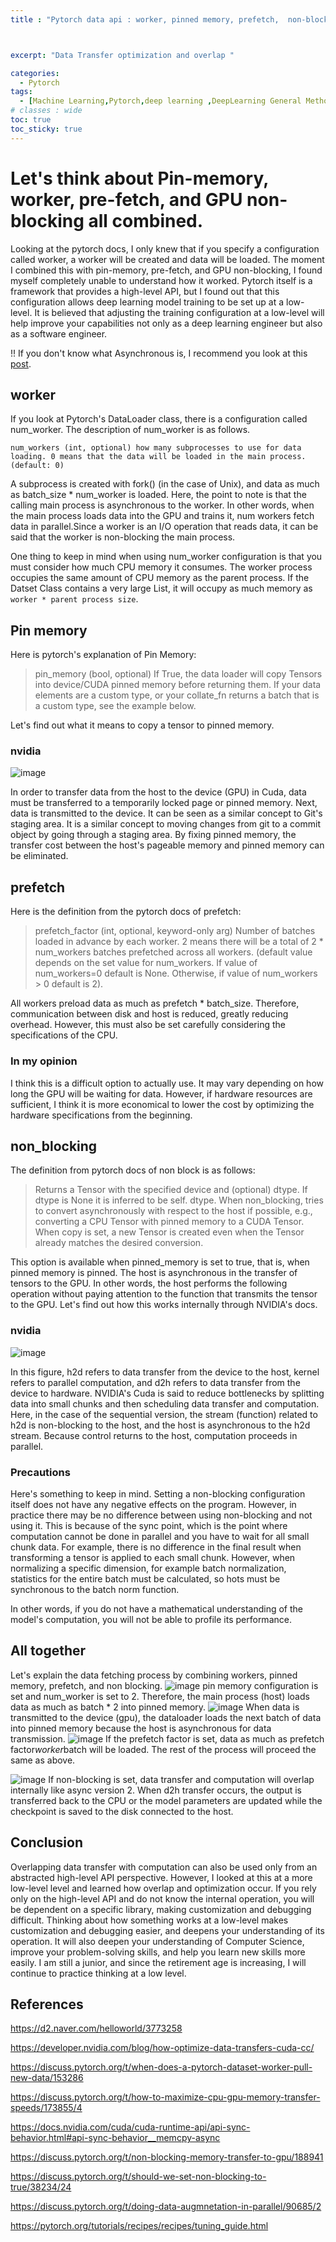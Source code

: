 ```yaml
---
title : "Pytorch data api : worker, pinned memory, prefetch,  non-blocking?? 이 것들이 다 설정되면 어떻게 작동할까요?"



excerpt: "Data Transfer optimization and overlap "

categories:
  - Pytorch
tags:
  - [Machine Learning,Pytorch,deep learning ,DeepLearning General Method]
# classes : wide
toc: true
toc_sticky: true
---
```

# Let's think about Pin-memory, worker, pre-fetch, and GPU non-blocking all combined.
Looking at the pytorch docs, I only knew that if you specify a configuration called worker, a worker will be created and data will be loaded. The moment I combined this with pin-memory, pre-fetch, and GPU non-blocking, I found myself completely unable to understand how it worked. Pytorch itself is a framework that provides a high-level API, but I found out that this configuration allows deep learning model training to be set up at a low-level. It is believed that adjusting the training configuration at a low-level will help improve your capabilities not only as a deep learning engineer but also as a software engineer.

!! If you don't know what Asynchronous is, I recommend you look at this [post]().
## worker
If you look at Pytorch's DataLoader class, there is a configuration called num_worker. The description of num_worker is as follows.
```
num_workers (int, optional) how many subprocesses to use for data loading. 0 means that the data will be loaded in the main process. (default: 0)
```

A subprocess is created with fork() (in the case of Unix), and data as much as batch_size * num_worker is loaded. Here, the point to note is that the calling main process is asynchronous to the worker. In other words, when the main process loads data into the GPU and trains it, num workers fetch data in parallel.Since a worker is an I/O operation that reads data, it can be said that the worker is non-blocking the main process.

One thing to keep in mind when using num_worker configuration is that you must consider how much CPU memory it consumes. The worker process occupies the same amount of CPU memory as the parent process. If the Datset Class contains a very large List, it will occupy as much memory as `worker * parent process size`.

## Pin memory

Here is pytorch's explanation of Pin Memory:
>pin_memory (bool, optional) If True, the data loader will copy Tensors into device/CUDA pinned memory before returning them. If your data elements are a custom type, or your collate_fn returns a batch that is a custom type, see the example below.

Let's find out what it means to copy a tensor to pinned memory.

### nvidia

![image](https://onedrive.live.com/embed?resid=7E81BBCD99889380%217834&authkey=%21ALlP7XyB6BzlyAo&width=717&height=379)

In order to transfer data from the host to the device (GPU) in Cuda, data must be transferred to a temporarily locked page or pinned memory. Next, data is transmitted to the device. It can be seen as a similar concept to Git's staging area. It is a similar concept to moving changes from git to a commit object by going through a staging area.
By fixing pinned memory, the transfer cost between the host's pageable memory and pinned memory can be eliminated.

## prefetch
Here is the definition from the pytorch docs of prefetch:

>prefetch_factor (int, optional, keyword-only arg) Number of batches loaded in advance by each worker. 2 means there will be a total of 2 * num_workers batches prefetched across all workers. (default value depends on the set value for num_workers. If value of num_workers=0 default is None. Otherwise, if value of num_workers > 0 default is 2).

All workers preload data as much as prefetch * batch_size. Therefore, communication between disk and host is reduced, greatly reducing overhead. However, this must also be set carefully considering the specifications of the CPU.  

### In my opinion
I think this is a difficult option to actually use. It may vary depending on how long the GPU will be waiting for data. However, if hardware resources are sufficient, I think it is more economical to lower the cost by optimizing the hardware specifications from the beginning.
## non_blocking
The definition from pytorch docs of non block is as follows:

> Returns a Tensor with the specified device and (optional) dtype. If dtype is None it is inferred to be self. dtype. When non_blocking, tries to convert asynchronously with respect to the host if possible, e.g., converting a CPU Tensor with pinned memory to a CUDA Tensor. When copy is set, a new Tensor is created even when the Tensor already matches the desired conversion.

This option is available when pinned_memory is set to true, that is, when pinned memory is pinned. The host is asynchronous in the transfer of tensors to the GPU. In other words, the host performs the following operation without paying attention to the function that transmits the tensor to the GPU. Let's find out how this works internally through NVIDIA's docs.


### nvidia
![image](https://onedrive.live.com/embed?resid=7E81BBCD99889380%217835&authkey=%21AK_rXcRO4cr-r1s&width=1139&height=727)

In this figure, h2d refers to data transfer from the device to the host, kernel refers to parallel computation, and d2h refers to data transfer from the device to hardware.
NVIDIA's Cuda is said to reduce bottlenecks by splitting data into small chunks and then scheduling data transfer and computation.
Here, in the case of the sequential version, the stream (function) related to h2d is non-blocking to the host, and the host is asynchronous to the h2d stream. Because control returns to the host, computation proceeds in parallel.

### Precautions

  Here's something to keep in mind. Setting a non-blocking configuration itself does not have any negative effects on the program. However, in practice there may be no difference between using non-blocking and not using it. This is because of the sync point, which is the point where computation cannot be done in parallel and you have to wait for all small chunk data. For example, there is no difference in the final result when transforming a tensor is applied to each small chunk. However, when normalizing a specific dimension, for example batch normalization, statistics for the entire batch must be calculated, so hots must be synchronous to the batch norm function.

  In other words, if you do not have a mathematical understanding of the model's computation, you will not be able to profile its performance.

## All together
Let's explain the data fetching process by combining workers, pinned memory, prefetch, and non blocking.
![image](https://onedrive.live.com/embed?resid=7E81BBCD99889380%217836&authkey=%21AO0XjU31chGSrI8&width=730&height=414)
pin memory configuration is set and num_worker is set to 2. Therefore, the main process (host) loads data as much as batch * 2 into pinned memory.
![image](https://onedrive.live.com/embed?resid=7E81BBCD99889380%217837&authkey=%21AKiwiniQwNuDN2o&width=696&height=463)
When data is transmitted to the device (gpu), the dataloader loads the next batch of data into pinned memory because the host is asynchronous for data transmission.
![image](https://onedrive.live.com/embed?resid=7E81BBCD99889380%217838&authkey=%21AE0hAnAwRJMia-4&width=750&height=451)
If the prefetch factor is set, data as much as prefetch factor*worker*batch will be loaded. The rest of the process will proceed the same as above.

![image](https://onedrive.live.com/embed?resid=7E81BBCD99889380%217839&authkey=%21AJHSTuTRWcQ3g2s&width=1091&height=622)
If non-blocking is set, data transfer and computation will overlap internally like async version 2. When d2h transfer occurs, the output is transferred back to the CPU or the model parameters are updated while the checkpoint is saved to the disk connected to the host.

## Conclusion

Overlapping data transfer with computation can also be used only from an abstracted high-level API perspective. However, I looked at this at a more low-level level and learned how overlap and optimization occur. If you rely only on the high-level API and do not know the internal operation, you will be dependent on a specific library, making customization and debugging difficult. Thinking about how something works at a low-level makes customization and debugging easier, and deepens your understanding of its operation. It will also deepen your understanding of Computer Science, improve your problem-solving skills, and help you learn new skills more easily. I am still a junior, and since the retirement age is increasing, I will continue to practice thinking at a low level.

## References

https://d2.naver.com/helloworld/3773258


https://developer.nvidia.com/blog/how-optimize-data-transfers-cuda-cc/

https://discuss.pytorch.org/t/when-does-a-pytorch-dataset-worker-pull-new-data/153286


https://discuss.pytorch.org/t/how-to-maximize-cpu-gpu-memory-transfer-speeds/173855/4


https://docs.nvidia.com/cuda/cuda-runtime-api/api-sync-behavior.html#api-sync-behavior__memcpy-async


https://discuss.pytorch.org/t/non-blocking-memory-transfer-to-gpu/188941


https://discuss.pytorch.org/t/should-we-set-non-blocking-to-true/38234/24


https://discuss.pytorch.org/t/doing-data-augmnetation-in-parallel/90685/2


https://pytorch.org/tutorials/recipes/recipes/tuning_guide.html